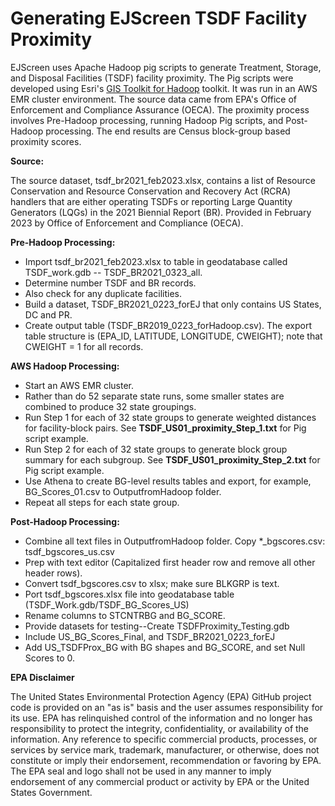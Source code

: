 # **Generating EJScreen TSDF Facility Proximity**

EJScreen uses Apache Hadoop pig scripts to generate Treatment, Storage, and Disposal Facilities (TSDF) facility proximity. The Pig scripts were developed using Esri's [GIS Toolkit for Hadoop](https://esri.github.io/gis-tools-for-hadoop/) toolkit. It was run in an AWS EMR cluster environment. The source data came from EPA's Office of Enforcement and Compliance Assurance (OECA). The proximity process involves Pre-Hadoop processing, running Hadoop Pig scripts, and Post-Hadoop processing. The end results are Census block-group based proximity scores.

**Source:**

The source dataset, tsdf\_br2021\_feb2023.xlsx, contains a list of Resource Conservation and Resource Conservation and Recovery Act (RCRA) handlers that are either operating TSDFs or reporting Large Quantity Generators (LQGs) in the 2021 Biennial Report (BR). Provided in February 2023 by Office of Enforcement and Compliance (OECA).

**Pre-Hadoop Processing:**

- Import tsdf\_br2021\_feb2023.xlsx to table in geodatabase called TSDF\_work.gdb -- TSDF\_BR2021\_0323\_all.
- Determine number TSDF and BR records.
- Also check for any duplicate facilities.
- Build a dataset, TSDF\_BR2021\_0223\_forEJ that only contains US States, DC and PR.
- Create output table (TSDF\_BR2019\_0223\_forHadoop.csv). The export table structure is (EPA\_ID, LATITUDE, LONGITUDE, CWEIGHT); note that CWEIGHT = 1 for all records.

**AWS Hadoop Processing:**

- Start an AWS EMR cluster.
- Rather than do 52 separate state runs, some smaller states are combined to produce 32 state groupings.
- Run Step 1 for each of 32 state groups to generate weighted distances for facility-block pairs. See **TSDF\_US01\_proximity\_Step\_1.txt** for Pig script example.
- Run Step 2 for each of 32 state groups to generate block group summary for each subgroup. See **TSDF\_US01\_proximity\_Step\_2.txt** for Pig script example.
- Use Athena to create BG-level results tables and export, for example, BG\_Scores\_01.csv to OutputfromHadoop folder.
- Repeat all steps for each state group.

**Post-Hadoop Processing:**

- Combine all text files in OutputfromHadoop folder. Copy \*\_bgscores.csv: tsdf\_bgscores\_us.csv
- Prep with text editor (Capitalized first header row and remove all other header rows).
- Convert tsdf\_bgscores.csv to xlsx; make sure BLKGRP is text.
- Port tsdf\_bgscores.xlsx file into geodatabase table (TSDF\_Work.gdb/TSDF\_BG\_Scores\_US)
- Rename columns to STCNTRBG and BG\_SCORE.
- Provide datasets for testing--Create TSDFProximity\_Testing.gdb
- Include US\_BG\_Scores\_Final, and TSDF\_BR2021\_0223\_forEJ
- Add US\_TSDFProx\_BG with BG shapes and BG\_SCORE, and set Null Scores to 0.

**EPA Disclaimer**

The United States Environmental Protection Agency (EPA) GitHub project code is provided on an "as is" basis and the user assumes responsibility for its use. EPA has relinquished control of the information and no longer has responsibility to protect the integrity, confidentiality, or availability of the information. Any reference to specific commercial products, processes, or services by service mark, trademark, manufacturer, or otherwise, does not constitute or imply their endorsement, recommendation or favoring by EPA. The EPA seal and logo shall not be used in any manner to imply endorsement of any commercial product or activity by EPA or the United States Government.
